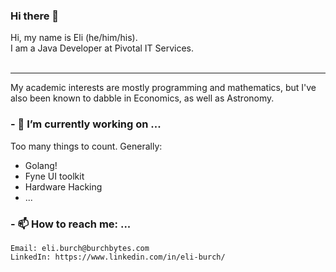 ### Hi there 👋
Hi, my name is Eli (he/him/his).<br/> I am a Java Developer at Pivotal IT Services.<br/><br/>

---
My academic interests are mostly programming and mathematics, but I've also been known to dabble in Economics, as well as Astronomy.
### - 🔭 I’m currently working on ...

Too many things to count. Generally:
- Golang!
- Fyne UI toolkit
- Hardware Hacking
- ...

### - 📫 How to reach me: ...
```
Email: eli.burch@burchbytes.com
LinkedIn: https://www.linkedin.com/in/eli-burch/
```
